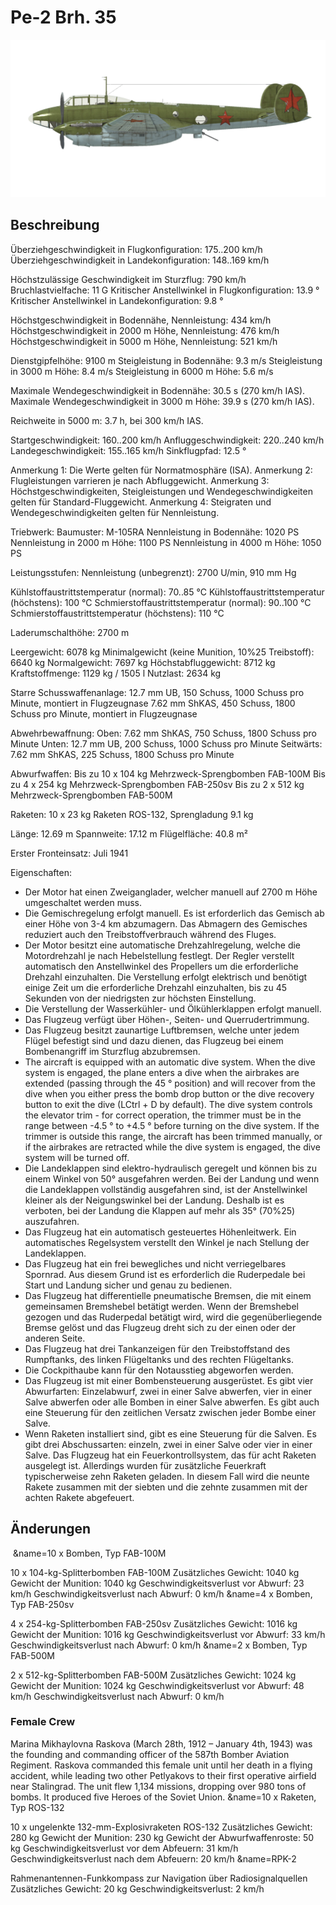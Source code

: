 # Pe-2 Brh. 35

![pe2s35](../images/pe2s35.png)

## Beschreibung

Überziehgeschwindigkeit in Flugkonfiguration: 175..200 km/h
Überziehgeschwindigkeit in Landekonfiguration: 148..169 km/h

Höchstzulässige Geschwindigkeit im Sturzflug: 790 km/h
Bruchlastvielfache: 11 G
Kritischer Anstellwinkel in Flugkonfiguration: 13.9 °
Kritischer Anstellwinkel in Landekonfiguration: 9.8 °

Höchstgeschwindigkeit in Bodennähe, Nennleistung: 434 km/h
Höchstgeschwindigkeit in 2000 m Höhe, Nennleistung: 476 km/h
Höchstgeschwindigkeit in 5000 m Höhe, Nennleistung: 521 km/h

Dienstgipfelhöhe: 9100 m
Steigleistung in Bodennähe: 9.3 m/s
Steigleistung in 3000 m Höhe: 8.4 m/s
Steigleistung in 6000 m Höhe: 5.6 m/s

Maximale Wendegeschwindigkeit in Bodennähe: 30.5 s (270 km/h IAS).
Maximale Wendegeschwindigkeit in 3000 m Höhe: 39.9 s (270 km/h IAS).

Reichweite in 5000 m: 3.7 h, bei 300 km/h IAS.

Startgeschwindigkeit: 160..200 km/h
Anfluggeschwindigkeit: 220..240 km/h
Landegeschwindigkeit: 155..165 km/h
Sinkflugpfad: 12.5 °

Anmerkung 1: Die Werte gelten für Normatmosphäre (ISA).
Anmerkung 2: Flugleistungen varrieren je nach Abfluggewicht.
Anmerkung 3: Höchstgeschwindigkeiten, Steigleistungen und Wendegeschwindigkeiten gelten für Standard-Fluggewicht.
Anmerkung 4: Steigraten und Wendegeschwindigkeiten gelten für Nennleistung.

Triebwerk:
Baumuster: M-105RA
Nennleistung in Bodennähe: 1020 PS
Nennleistung in 2000 m Höhe: 1100 PS
Nennleistung in 4000 m Höhe: 1050 PS

Leistungsstufen:
Nennleistung (unbegrenzt): 2700 U/min, 910 mm Hg

Kühlstoffaustrittstemperatur (normal): 70..85 °C
Kühlstoffaustrittstemperatur (höchstens): 100 °C
Schmierstoffaustrittstemperatur (normal): 90..100 °C
Schmierstoffaustrittstemperatur (höchstens): 110 °C

Laderumschalthöhe: 2700 m

Leergewicht: 6078 kg
Minimalgewicht (keine Munition, 10%25 Treibstoff): 6640 kg
Normalgewicht: 7697 kg
Höchstabfluggewicht: 8712 kg
Kraftstoffmenge: 1129 kg / 1505 l
Nutzlast: 2634 kg

Starre Schusswaffenanlage:
12.7 mm UB, 150 Schuss, 1000 Schuss pro Minute, montiert in Flugzeugnase
7.62 mm ShKAS, 450 Schuss, 1800 Schuss pro Minute, montiert in Flugzeugnase

Abwehrbewaffnung:
Oben: 7.62 mm ShKAS, 750 Schuss, 1800 Schuss pro Minute
Unten: 12.7 mm UB, 200 Schuss, 1000 Schuss pro Minute
Seitwärts: 7.62 mm ShKAS, 225 Schuss, 1800 Schuss pro Minute

Abwurfwaffen:
Bis zu 10 x 104 kg Mehrzweck-Sprengbomben FAB-100M
Bis zu 4 x 254 kg Mehrzweck-Sprengbomben FAB-250sv
Bis zu 2 x 512 kg Mehrzweck-Sprengbomben FAB-500M

Raketen:
10 x 23 kg Raketen ROS-132, Sprengladung 9.1 kg

Länge: 12.69 m
Spannweite: 17.12 m
Flügelfläche: 40.8 m²

Erster Fronteinsatz: Juli 1941

Eigenschaften:
- Der Motor hat einen Zweiganglader, welcher manuell auf 2700 m Höhe umgeschaltet werden muss.
- Die Gemischregelung erfolgt manuell. Es ist erforderlich das Gemisch ab einer Höhe von 3-4 km abzumagern. Das Abmagern des Gemisches reduziert auch den Treibstoffverbrauch während des Fluges.
- Der Motor besitzt eine automatische Drehzahlregelung, welche die Motordrehzahl je nach Hebelstellung festlegt. Der Regler verstellt automatisch den Anstellwinkel des Propellers um die erforderliche Drehzahl einzuhalten. Die Verstellung erfolgt elektrisch und benötigt einige Zeit um die erforderliche Drehzahl einzuhalten, bis zu 45 Sekunden von der niedrigsten zur höchsten Einstellung.
- Die Verstellung der Wasserkühler- und Ölkühlerklappen erfolgt manuell.
- Das Flugzeug verfügt über Höhen-, Seiten- und Querrudertrimmung.
- Das Flugzeug besitzt zaunartige Luftbremsen, welche unter jedem Flügel befestigt sind und dazu dienen, das Flugzeug bei einem Bombenangriff im Sturzflug abzubremsen.
- The aircraft is equipped with an automatic dive system. When the dive system is engaged, the plane enters a dive when the airbrakes are extended (passing through the 45 ° position) and will recover from the dive when you either press the bomb drop button or the dive recovery button to exit the dive (LCtrl + D by default). The dive system controls the elevator trim - for correct operation, the trimmer must be in the range between -4.5 ° to +4.5 ° before turning on the dive system. If the trimmer is outside this range, the aircraft has been trimmed manually, or if the airbrakes are retracted while the dive system is engaged, the dive system will be turned off.
- Die Landeklappen sind elektro-hydraulisch geregelt und können bis zu einem Winkel von 50° ausgefahren werden. Bei der Landung und wenn die Landeklappen vollständig ausgefahren sind, ist der Anstellwinkel kleiner als der Neigungswinkel bei der Landung. Deshalb ist es verboten, bei der Landung die Klappen auf mehr als 35° (70%25) auszufahren.
- Das Flugzeug hat ein automatisch gesteuertes Höhenleitwerk. Ein automatisches Regelsystem verstellt den Winkel je nach Stellung der Landeklappen.
- Das Flugzeug hat ein frei bewegliches und nicht verriegelbares Spornrad. Aus diesem Grund ist es erforderlich die Ruderpedale bei Start und Landung sicher und genau zu bedienen.
- Das Flugzeug hat differentielle pneumatische Bremsen, die mit einem gemeinsamen Bremshebel betätigt werden. Wenn der Bremshebel gezogen und das Ruderpedal betätigt wird, wird die gegenüberliegende Bremse gelöst und das Flugzeug dreht sich zu der einen oder der anderen Seite.
- Das Flugzeug hat drei Tankanzeigen für den Treibstoffstand des Rumpftanks, des linken Flügeltanks und des rechten Flügeltanks.
- Die Cockpithaube kann für den Notausstieg abgeworfen werden.
- Das Flugzeug ist mit einer Bombensteuerung ausgerüstet. Es gibt vier Abwurfarten: Einzelabwurf, zwei in einer Salve abwerfen, vier in einer Salve abwerfen oder alle Bomben in einer Salve abwerfen. Es gibt auch eine Steuerung für den zeitlichen Versatz zwischen jeder Bombe einer Salve. 
- Wenn Raketen installiert sind, gibt es eine Steuerung für die Salven. Es gibt drei Abschussarten: einzeln, zwei in einer Salve oder vier in einer Salve. Das Flugzeug hat ein Feuerkontrollsystem, das für acht Raketen ausgelegt ist. Allerdings wurden für zusätzliche Feuerkraft typischerweise zehn Raketen geladen. In diesem Fall wird die neunte Rakete zusammen mit der siebten und die zehnte zusammen mit der achten Rakete abgefeuert.

## Änderungen
﻿
&name=10 x Bomben, Typ FAB-100M

10 x 104-kg-Splitterbomben FAB-100M
Zusätzliches Gewicht: 1040 kg
Gewicht der Munition: 1040 kg
Geschwindigkeitsverlust vor Abwurf: 23 km/h
Geschwindigkeitsverlust nach Abwurf: 0 km/h﻿
&name=4 x Bomben, Typ FAB-250sv

4 x 254-kg-Splitterbomben FAB-250sv
Zusätzliches Gewicht: 1016 kg
Gewicht der Munition: 1016 kg
Geschwindigkeitsverlust vor Abwurf: 33 km/h
Geschwindigkeitsverlust nach Abwurf: 0 km/h﻿
&name=2 x Bomben, Typ FAB-500M

2 x 512-kg-Splitterbomben FAB-500M
Zusätzliches Gewicht: 1024 kg
Gewicht der Munition: 1024 kg
Geschwindigkeitsverlust vor Abwurf: 48 km/h
Geschwindigkeitsverlust nach Abwurf: 0 km/h
### Female Crew

Marina Mikhaylovna Raskova (March 28th, 1912 – January 4th, 1943) was the founding and commanding officer of the 587th Bomber Aviation Regiment. Raskova commanded this female unit until her death in a flying accident, while leading two other Petlyakovs to their first operative airfield near Stalingrad. The unit flew 1,134 missions, dropping over 980 tons of bombs. It produced five Heroes of the Soviet Union.﻿
&name=10 x Raketen, Typ ROS-132

10 x ungelenkte 132-mm-Explosivraketen ROS-132
Zusätzliches Gewicht: 280 kg
Gewicht der Munition: 230 kg
Gewicht der Abwurfwaffenroste: 50 kg
Geschwindigkeitsverlust vor dem Abfeuern: 31 km/h
Geschwindigkeitsverlust nach dem Abfeuern: 20 km/h﻿
&name=RPK-2

Rahmenantennen-Funkkompass zur Navigation über Radiosignalquellen
Zusätzliches Gewicht: 20 kg
Geschwindigkeitsverlust: 2 km/h